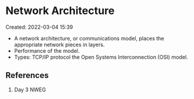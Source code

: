# Network Architecture
Created: 2022-03-04 15:39

- A network architecture, or communications model, places the appropriate network pieces in layers.
- Performance of the model.
- Types: TCP/IP protocol the Open Systems Interconnection (OSI) model.

## References
1. Day 3 NWEG